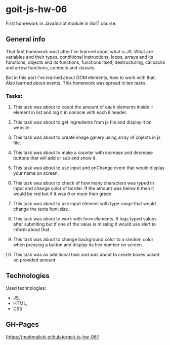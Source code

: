 # goit-js-hw-06

First homework in JavaScript module in GoIT course.

## General info

That first homework wast after I've learned about what is JS. What are variables and their types, conditional instructions, loops, arrays and its functions, objects and its functions, functions itself, destructuring, callbacks and arrow functions, contects and classes.

But in this part I've learned about DOM elements, how to work with that. Also learned about events. This homework was spread in ten tasks:

### Tasks:

1. This task was about to count the amount of each elements inside li element in list and log it in console with each li header.

2. This task was about to get ingredients from js file and display it on website.

3. This task was about to create image gallery using array of objects in js file.

4. This task was about to make a counter with increase and decrease buttons that will add or sub and show it.

5. This task was about to use input and onChange event that would display your name on screen.

6. This task was about to check of how many characters was typed in input and change color of border. If the amount was below 6 then it would be red but if it was 6 or more then green.

7. This task was about to use input element with type range that would change the texts font-size.

8. This task was about to work with form elements. It logs typed values after submiting but if one of the value is missing it would use alert to inform about that.

9. This task was about to change background color to a random color when pressing a button and display its hex number on screen.

10. This task was an additional task and was about to create boxes based on provided amount.

## Technologies

Used technologies:

- JS,
- HTML,
- CSS

## GH-Pages

[https://mattmalicki.github.io/goit-js-hw-06/]
